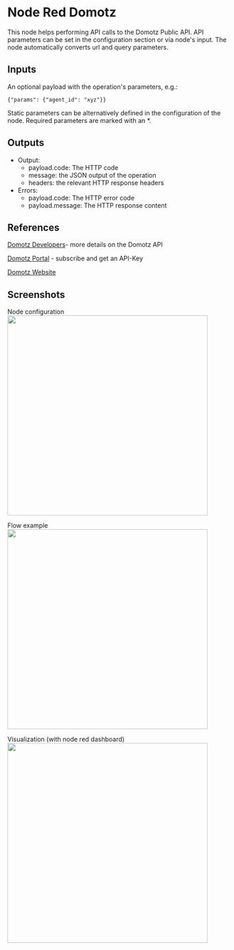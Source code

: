 # Node Red Domotz

This node helps performing API calls to the Domotz Public API. API parameters can be set in the configuration section
or via node's input. The node automatically converts url and query parameters.

## Inputs

An optional payload with the operation's parameters, e.g.:

```{"params": {"agent_id": "xyz"}}```

Static parameters can be alternatively defined in the configuration of the node. Required parameters are marked with an *.

## Outputs

* Output: 
  * payload.code: The HTTP code
  * message: the JSON output of the operation
  * headers: the relevant HTTP response headers
* Errors:
  * payload.code: The HTTP error code
  * payload.message: The HTTP response content

## References


[Domotz Developers](https://portal.domotz.com/developers)- more details on the Domotz API

[Domotz Portal](https://portal.domotz.com) - subscribe and get an API-Key

[Domotz Website](https://www.domotz.com)

## Screenshots

Node configuration
<img src="screenshots/example_conf.png?raw=true" width="450">


Flow example
<img src="screenshots/example_flow.png?raw=true" width="450">


Visualization (with node red dashboard)
<img src="screenshots/example_charts.png?raw=true" width="450">
